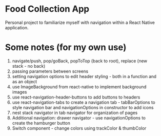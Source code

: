 # Food Collection App

Personal project to familiarize myself with navigation within a React Native application.

# Some notes (for my own use)

1. navigate/push, pop/goBack, popToTop (back to root), replace (new stack - no back)
2. passing parameters between screens
3. setting navigation options to edit header styling - both in a function and as an object
4. use ImageBackground from react-native to implement background images
5. use react-navigation-header-buttons to add buttons to headers
6. use react-navigation-tabs to create a navigation tab - tabBarOptions to style navigation bar and navigationOptions in constructor to add icons
7. nest stack navigator in tab navigator for organization of pages
8. Additional navigation: drawer navigator - use navigationOptions to create the hamburger button
9. Switch component - change colors using trackColor & thumbColor
